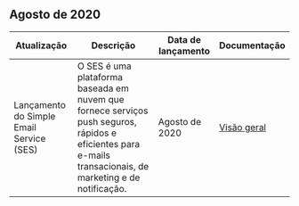 ## Agosto de 2020

| Atualização | Descrição | Data de lançamento | Documentação |
|---------|---------|---------|---------|
| Lançamento do Simple Email Service (SES) | O SES é uma plataforma baseada em nuvem que fornece serviços push seguros, rápidos e eficientes para e-mails transacionais, de marketing e de notificação. | Agosto de 2020 | [Visão geral](https://intl.cloud.tencent.com/document/product/1084/39336) |
